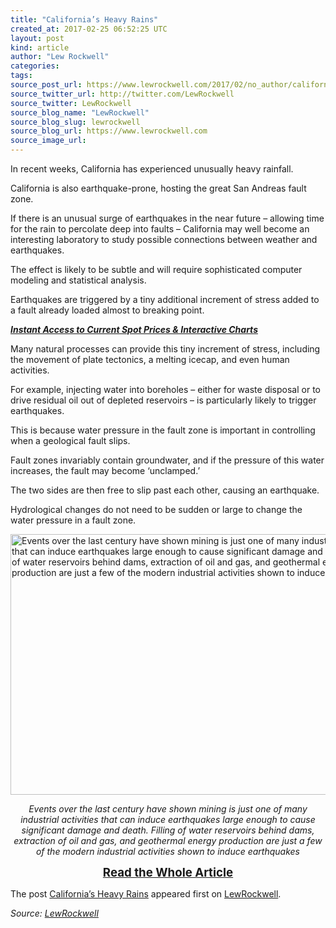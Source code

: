 ```yaml
---
title: "California’s Heavy Rains"
created_at: 2017-02-25 06:52:25 UTC
layout: post
kind: article
author: "Lew Rockwell"
categories: 
tags: 
source_post_url: https://www.lewrockwell.com/2017/02/no_author/californias-heavy-rains/
source_twitter_url: http://twitter.com/LewRockwell
source_twitter: LewRockwell
source_blog_name: "LewRockwell"
source_blog_slug: lewrockwell
source_blog_url: https://www.lewrockwell.com
source_image_url: 
---
```

<p class="mol-para-with-font">In recent weeks, California has experienced unusually heavy rainfall.</p>
<p class="mol-para-with-font">California is also earthquake-prone, hosting the great San Andreas fault zone.</p>
<p class="mol-para-with-font">If there is an unusual surge of earthquakes in the near future – allowing time for the rain to percolate deep into faults – California may well become an interesting laboratory to study possible connections between weather and earthquakes.</p>
<p class="mol-para-with-font">The effect is likely to be subtle and will require sophisticated computer modeling and statistical analysis.</p>
<p class="mol-para-with-font">Earthquakes are triggered by a tiny additional increment of stress added to a fault already loaded almost to breaking point.</p>
<p><em><strong><a href="http://www.cmi-gold-silver.com/gold-silver-daily-spot-prices/?utm_source=LRC&amp;utm_medium=textad&amp;utm_campaign=spotprices">Instant Access to Current Spot Prices &amp; Interactive Charts</a></strong></em></p>
<p class="mol-para-with-font">Many natural processes can provide this tiny increment of stress, including the movement of plate tectonics, a melting icecap, and even human activities.</p>
<p class="mol-para-with-font">For example, injecting water into boreholes – either for waste disposal or to drive residual oil out of depleted reservoirs – is particularly likely to trigger earthquakes.</p>
<p class="mol-para-with-font">This is because water pressure in the fault zone is important in controlling when a geological fault slips.</p>
<p class="mol-para-with-font">Fault zones invariably contain groundwater, and if the pressure of this water increases, the fault may become &#8216;unclamped.&#8217;</p>
<p class="mol-para-with-font">The two sides are then free to slip past each other, causing an earthquake.</p>
<p class="mol-para-with-font">Hydrological changes do not need to be sudden or large to change the water pressure in a fault zone.</p>
<p><img class=" aligncenter" src="http://i.dailymail.co.uk/i/pix/2017/02/24/18/3DA0064700000578-0-image-a-22_1487960378351.jpg" alt="Events over the last century have shown mining is just one of many industrial activities that can induce earthquakes large enough to cause significant damage and death. Filling of water reservoirs behind dams, extraction of oil and gas, and geothermal energy production are just a few of the modern industrial activities shown to induce earthquakes" width="602" height="417" /></p>
<p style="text-align: center;"><em>Events over the last century have shown mining is just one of many industrial activities that can induce earthquakes large enough to cause significant damage and death. Filling of water reservoirs behind dams, extraction of oil and gas, and geothermal energy production are just a few of the modern industrial activities shown to induce earthquakes</em></p>
<p style="text-align: center;"><a href="http://www.dailymail.co.uk/sciencetech/article-4257518/Could-California-s-heavy-rain-set-MEGAQUAKE.html"><span style="font-size: 14pt;"><strong>Read the Whole Article</strong></span></a></p>
<p>The post <a rel="nofollow" href="https://www.lewrockwell.com/2017/02/no_author/californias-heavy-rains/">California’s Heavy Rains</a> appeared first on <a rel="nofollow" href="https://www.lewrockwell.com">LewRockwell</a>.</p><div class="">
    <i>Source: <a href="https://www.lewrockwell.com">LewRockwell</a></i>
</div>
